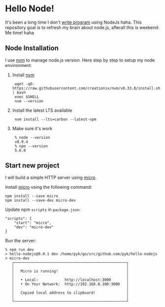 # Hello Node!

It's been a long time I don't [write program](https://github.com/pyk?utf8=%E2%9C%93&tab=repositories&q=&type=&language=javascript)
using NodeJs haha. This repository goal is to refresh my brain about
node.js, afterall this is weekend: Me time! haha


## Node Installation

I use [nvm][nvm] to manage node.js version.
Here step by step to setup my node environment:

1. Install [nvm][nvm]

        wget -qO- https://raw.githubusercontent.com/creationix/nvm/v0.33.8/install.sh | bash
        exec $SHELL
        nvm --version

2. Install the latest LTS available

        nvm install --lts=carbon --latest-npm

3. Make sure it's work

        % node --version
        v8.9.4
        % npm --version
        5.6.0

[nvm]: https://github.com/creationix/nvm



## Start new project

I will build a simple HTTP server using [micro][micro].

Install [micro][micro] using the following command:

    npm install --save micro
    npm install --save-dev micro-dev

Update npm `scripts` in `package.json`:

    "scripts": {
        "start": "micro",
        "dev": "micro-dev"
    }

Run the server:

    % npm run dev
    > hello-nodejs@0.0.1 dev /home/pyk/go/src/github.com/pyk/hello-nodejs
    > micro-dev
       ┌───────────────────────────────────────────────────┐
       │                                                   │
       │   Micro is running!                               │
       │                                                   │
       │   • Local:            http://localhost:3000       │
       │   • On Your Network:  http://192.168.8.100:3000   │
       │                                                   │
       │   Copied local address to clipboard!              │
       │                                                   │
       └───────────────────────────────────────────────────┘



[micro]: https://github.com/zeit/micro
